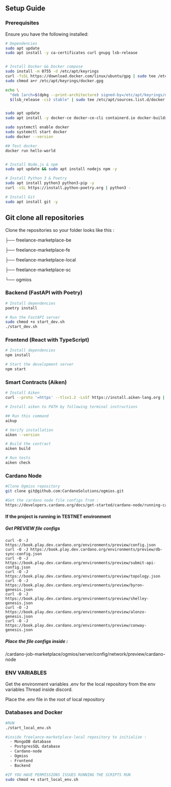 ## **Setup Guide**

### **Prerequisites**
Ensure you have the following installed:

```sh
# Dependencies 
sudo apt update
sudo apt install -y ca-certificates curl gnupg lsb-release


# Install Docker && Docker compose 
sudo install -m 0755 -d /etc/apt/keyrings
curl -fsSL https://download.docker.com/linux/ubuntu/gpg | sudo tee /etc/apt/keyrings/docker.gpg > /dev/null
sudo chmod a+r /etc/apt/keyrings/docker.gpg

echo \
  "deb [arch=$(dpkg --print-architecture) signed-by=/etc/apt/keyrings/docker.gpg] https://download.docker.com/linux/ubuntu \
  $(lsb_release -cs) stable" | sudo tee /etc/apt/sources.list.d/docker.list > /dev/null


sudo apt update
sudo apt install -y docker-ce docker-ce-cli containerd.io docker-buildx-plugin docker-compose-plugin

sudo systemctl enable docker
sudo systemctl start docker
sudo docker --version

## Test docker
docker run hello-world


# Install Node.js & npm
sudo apt update && sudo apt install nodejs npm -y

# Install Python 3 & Poetry
sudo apt install python3 python3-pip -y
curl -sSL https://install.python-poetry.org | python3 -

# Install Git
sudo apt install git -y
```
## Git clone all repositories
Clone the repositories so your folder looks like this : 

├── freelance-marketplace-be

├── freelance-marketplace-fe

├── freelance-marketplace-local

├── freelance-marketplace-sc

└── ogmios


### **Backend (FastAPI with Poetry)**

```sh
# Install dependencies
poetry install

# Run the FastAPI server
sudo chmod +x start_dev.sh
./start_dev.sh
```

### **Frontend (React with TypeScript)**

```sh
# Install dependencies
npm install

# Start the development server
npm start
```

### **Smart Contracts (Aiken)**

```sh
# Install Aiken
curl --proto '=https' --tlsv1.2 -LsSf https://install.aiken-lang.org | sh

# Install aiken to PATH by following terminal instructions

## Run this command
aikup

# Verify installation
aiken --version

# Build the contract
aiken build

# Run tests
aiken check
```
### **Cardano Node**

```sh
#Clone Ogmios repository
git clone git@github.com:CardanoSolutions/ogmios.git

#Get the cardano node file configs from : 
https://developers.cardano.org/docs/get-started/cardano-node/running-cardano
```

#### If the project is running in TESTNET environment


##### Get PREVIEW file configs 
```
curl -O -J https://book.play.dev.cardano.org/environments/preview/config.json
curl -O -J https://book.play.dev.cardano.org/environments/preview/db-sync-config.json
curl -O -J https://book.play.dev.cardano.org/environments/preview/submit-api-config.json
curl -O -J https://book.play.dev.cardano.org/environments/preview/topology.json
curl -O -J https://book.play.dev.cardano.org/environments/preview/byron-genesis.json
curl -O -J https://book.play.dev.cardano.org/environments/preview/shelley-genesis.json
curl -O -J https://book.play.dev.cardano.org/environments/preview/alonzo-genesis.json
curl -O -J https://book.play.dev.cardano.org/environments/preview/conway-genesis.json
```
##### Place the file configs inside :
/cardano-job-marketplace/ogmios/server/config/network/preview/cardano-node


### ENV VARIABLES
Get the environment variables .env for the local repository from the env variables Thread inside discord.

Place the .env file in the root of local repository

### **Databases and Docker**
```sh 
#RUN 
./start_local_env.sh

#inside freelance-marketplace-local repository to initialize :
  - MongoDB database
  - PostgresSQL database
  - Cardano-node
  - Ogmios
  - Frontend
  - Backend

#IF YOU HAVE PERMISSIONS ISSUES RUNNING THE SCRIPTS RUN 
sudo chmod +x start_local_env.sh
```
